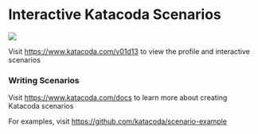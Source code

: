# Interactive Katacoda Scenarios

[![](http://shields.katacoda.com/katacoda/v01d13/count.svg)](https://www.katacoda.com/v01d13 "Get your profile on Katacoda.com")

Visit https://www.katacoda.com/v01d13 to view the profile and interactive scenarios

### Writing Scenarios
Visit https://www.katacoda.com/docs to learn more about creating Katacoda scenarios

For examples, visit https://github.com/katacoda/scenario-example

